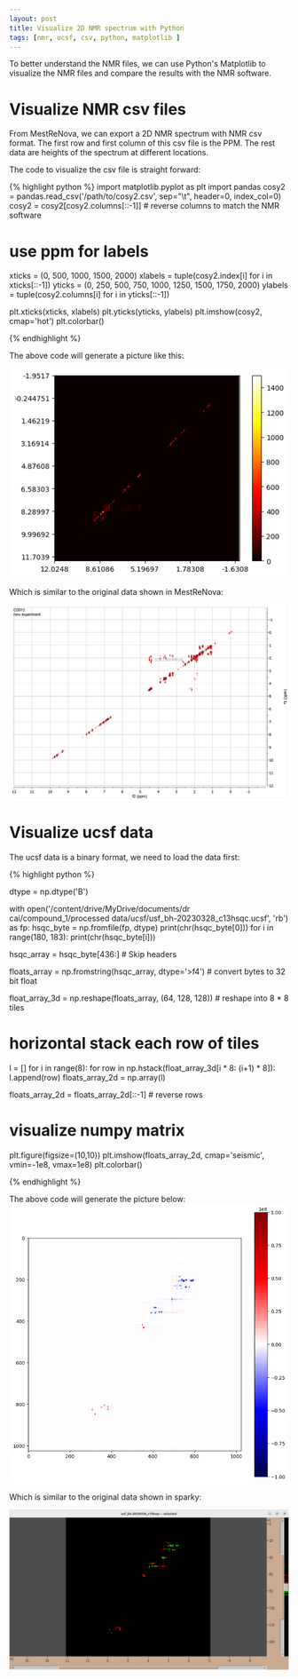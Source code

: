 ```yaml
---
layout: post
title: Visualize 2D NMR spectrum with Python
tags: [nmr, ucsf, csv, python, matplotlib ]
---
```


To better understand the NMR files, we can use Python's Matplotlib to visualize the NMR files and compare the results with the NMR software.<!--break-->

# Visualize NMR csv files

From MestReNova, we can export a 2D NMR spectrum with NMR csv format. The first row and first column of this csv file is the PPM. The rest data are heights of the spectrum at different locations.

The code to visualize the csv file is straight forward:

{% highlight python %}
import matplotlib.pyplot as plt
import pandas
cosy2 = pandas.read_csv('/path/to/cosy2.csv', sep="\t", header=0, index_col=0)
cosy2 = cosy2[cosy2.columns[::-1]]    #  reverse columns to match the NMR software

# use ppm for labels
xticks = (0, 500, 1000, 1500, 2000)
xlabels = tuple(cosy2.index[i] for i in xticks[::-1])
yticks = (0, 250, 500, 750, 1000, 1250, 1500, 1750, 2000)
ylabels = tuple(cosy2.columns[i] for i in yticks[::-1])

plt.xticks(xticks, xlabels)
plt.yticks(yticks, ylabels)
plt.imshow(cosy2, cmap='hot')
plt.colorbar()

{% endhighlight %}

The above code will generate a picture like this:

![cosy2](/images/nmr/cosy2.png)

Which is similar to the original data shown in MestReNova:

![cosy2_mestrenova](/images/nmr/cosy2_mestrenova.JPG)

# Visualize ucsf data
 
The ucsf data is a binary format, we need to load the data first:

{% highlight python %}

dtype = np.dtype('B')

with open('/content/drive/MyDrive/documents/dr cai/compound_1/processed data/ucsf/usf_bh-20230328_c13hsqc.ucsf', 'rb') as fp:
  hsqc_byte = np.fromfile(fp, dtype)
  print(chr(hsqc_byte[0]))
  for i in range(180, 183):
    print(chr(hsqc_byte[i]))

  hsqc_array = hsqc_byte[436:]  # Skip headers

floats_array = np.fromstring(hsqc_array, dtype='>f4')     # convert bytes to 32 bit float

float_array_3d = np.reshape(floats_array, (64, 128, 128)) # reshape into 8 * 8 tiles

# horizontal stack each row of tiles
l = []
for i in range(8):
  for row in np.hstack(float_array_3d[i * 8: (i+1) * 8]):
    l.append(row)
floats_array_2d = np.array(l)

floats_array_2d = floats_array_2d[::-1]         # reverse rows

# visualize numpy matrix
plt.figure(figsize=(10,10))
plt.imshow(floats_array_2d, cmap='seismic', vmin=-1e8, vmax=1e8)
plt.colorbar()

{% endhighlight %}


The above code will generate the picture below:
![hsqc_juypter](/images/nmr/hsqc_jupyter.png)

Which is similar to the original data shown in sparky:

![hsqc_sparky](/images/nmr/hsqc_sparky.png)





